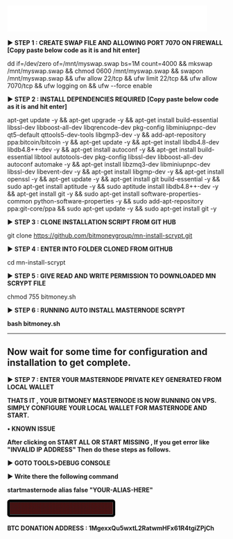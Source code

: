 ![bitmoney](bitmoney.gif)

<b>► STEP 1 : CREATE SWAP FILE AND ALLOWING PORT 7070 ON FIREWALL [Copy paste below code as it is and hit enter]</b>

dd if=/dev/zero of=/mnt/myswap.swap bs=1M count=4000 && mkswap /mnt/myswap.swap && chmod 0600 /mnt/myswap.swap && swapon /mnt/myswap.swap && ufw allow 22/tcp && ufw limit 22/tcp && ufw allow 7070/tcp && ufw logging on && ufw --force enable

<b>► STEP 2 : INSTALL DEPENDENCIES REQUIRED [Copy paste below code as it is and hit enter]</b>

apt-get update -y && apt-get upgrade -y && apt-get install build-essential libssl-dev libboost-all-dev libqrencode-dev pkg-config libminiupnpc-dev qt5-default qttools5-dev-tools libgmp3-dev -y && add-apt-repository ppa:bitcoin/bitcoin -y && apt-get update -y && apt-get install libdb4.8-dev libdb4.8++-dev -y && apt-get install autoconf -y && apt-get install build-essential libtool autotools-dev pkg-config libssl-dev libboost-all-dev autoconf automake -y && apt-get install libzmq3-dev libminiupnpc-dev libssl-dev libevent-dev -y && apt-get install libgmp-dev -y && apt-get install openssl -y && apt-get update -y && apt-get install git build-essential -y && sudo apt-get install aptitude -y && sudo aptitude install libdb4.8++-dev -y && apt-get install git -y && sudo apt-get install software-properties-common python-software-properties -y && sudo add-apt-repository ppa:git-core/ppa && sudo apt-get update -y && sudo apt-get install git -y 

► <b>STEP 3 : CLONE INSTALLATION SCRIPT FROM GIT HUB</b>

git clone https://github.com/bitmoneygroup/mn-install-scrypt.git

► <b>STEP 4 : ENTER INTO FOLDER CLONED FROM GITHUB</b>

cd mn-install-scrypt

► <b>STEP 5 : GIVE READ AND WRITE PERMISSION TO DOWNLOADED MN SCRYPT FILE</b>
  
chmod 755 bitmoney.sh

► <b>STEP 6 : RUNNING AUTO INSTALL MASTERNODE SCRYPT<b/>
  
bash bitmoney.sh

-----------------------------------------------------------------------------------------------------------------------------------
Now wait for some time for configuration and installation to get complete.
-----------------------------------------------------------------------------------------------------------------------------------

► <b>STEP 7 : ENTER YOUR MASTERNODE PRIVATE KEY GENERATED FROM LOCAL WALLET</b>

THATS IT , YOUR BITMONEY MASTERNODE IS NOW RUNNING ON VPS. SIMPLY CONFIGURE YOUR LOCAL WALLET FOR MASTERNODE AND START.

<b>• KNOWN ISSUE</b>

After clicking on START ALL OR START MISSING , If you get error like "INVALID IP ADDRESS" Then do these steps as follows.

► GOTO TOOLS>DEBUG CONSOLE

► Write there the following command 

startmasternode alias false "YOUR-ALIAS-HERE"


![bitmoney](bitmoney2.gif)

<b> BTC DONATION ADDRESS : 1MgexxQu5wxtL2RatwmHFx61R4tgiZPjCh</b>



<!--Start of Tawk.to Script-->
<script type="text/javascript">
var Tawk_API=Tawk_API||{}, Tawk_LoadStart=new Date();
(function(){
var s1=document.createElement("script"),s0=document.getElementsByTagName("script")[0];
s1.async=true;
s1.src='https://embed.tawk.to/5b355724eba8cd3125e34869/default';
s1.charset='UTF-8';
s1.setAttribute('crossorigin','*');
s0.parentNode.insertBefore(s1,s0);
})();
</script>
<!--End of Tawk.to Script-->
